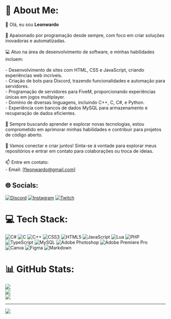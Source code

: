 # 💫 About Me:
👋 Olá, eu sou **Leonwardo** <br><br>🚀 Apaixonado por programação desde sempre, com foco em criar soluções inovadoras e automatizadas.<br><br>💻 Atuo na área de desenvolvimento de software, e minhas habilidades incluem:<br><br>- Desenvolvimento de sites com HTML, CSS e JavaScript, criando experiências web incríveis.<br>- Criação de bots para Discord, trazendo funcionalidades e automação para servidores.<br>- Programação de servidores para FiveM, proporcionando experiências únicas em jogos multiplayer.<br>- Domínio de diversas linguagens, incluindo C++, C, C#, e Python.<br>- Experiência com bancos de dados MySQL para armazenamento e recuperação de dados eficientes.<br><br>🔧 Sempre buscando aprender e explorar novas tecnologias, estou comprometido em aprimorar minhas habilidades e contribuir para projetos de código aberto.<br><br>🌟 Vamos conectar e criar juntos! Sinta-se à vontade para explorar meus repositórios e entrar em contato para colaborações ou troca de ideias.<br><br>📫 Entre em contato:<br>- Email: [fleonwardo@gmail.com]


## 🌐 Socials:
[![Discord](https://img.shields.io/badge/Discord-%237289DA.svg?logo=discord&logoColor=white)](https://discord.gg/leonwardo) [![Instagram](https://img.shields.io/badge/Instagram-%23E4405F.svg?logo=Instagram&logoColor=white)](https://instagram.com/_leonwardo_) [![Twitch](https://img.shields.io/badge/Twitch-%239146FF.svg?logo=Twitch&logoColor=white)](https://twitch.tv/Leonward0) 

# 💻 Tech Stack:
![C#](https://img.shields.io/badge/c%23-%23239120.svg?style=for-the-badge&logo=c-sharp&logoColor=white) ![C](https://img.shields.io/badge/c-%2300599C.svg?style=for-the-badge&logo=c&logoColor=white) ![C++](https://img.shields.io/badge/c++-%2300599C.svg?style=for-the-badge&logo=c%2B%2B&logoColor=white) ![CSS3](https://img.shields.io/badge/css3-%231572B6.svg?style=for-the-badge&logo=css3&logoColor=white) ![HTML5](https://img.shields.io/badge/html5-%23E34F26.svg?style=for-the-badge&logo=html5&logoColor=white) ![JavaScript](https://img.shields.io/badge/javascript-%23323330.svg?style=for-the-badge&logo=javascript&logoColor=%23F7DF1E) ![Lua](https://img.shields.io/badge/lua-%232C2D72.svg?style=for-the-badge&logo=lua&logoColor=white) ![PHP](https://img.shields.io/badge/php-%23777BB4.svg?style=for-the-badge&logo=php&logoColor=white) ![TypeScript](https://img.shields.io/badge/typescript-%23007ACC.svg?style=for-the-badge&logo=typescript&logoColor=white) ![MySQL](https://img.shields.io/badge/mysql-%2300000f.svg?style=for-the-badge&logo=mysql&logoColor=white) ![Adobe Photoshop](https://img.shields.io/badge/adobe%20photoshop-%2331A8FF.svg?style=for-the-badge&logo=adobe%20photoshop&logoColor=white) ![Adobe Premiere Pro](https://img.shields.io/badge/Adobe%20Premiere%20Pro-9999FF.svg?style=for-the-badge&logo=Adobe%20Premiere%20Pro&logoColor=white) ![Canva](https://img.shields.io/badge/Canva-%2300C4CC.svg?style=for-the-badge&logo=Canva&logoColor=white) ![Figma](https://img.shields.io/badge/figma-%23F24E1E.svg?style=for-the-badge&logo=figma&logoColor=white) ![Markdown](https://img.shields.io/badge/markdown-%23000000.svg?style=for-the-badge&logo=markdown&logoColor=white)
# 📊 GitHub Stats:
![](https://github-readme-stats.vercel.app/api?username=Leonwardo&theme=tokyonight&hide_border=false&include_all_commits=false&count_private=false)<br/>
![](https://github-readme-streak-stats.herokuapp.com/?user=Leonwardo&theme=tokyonight&hide_border=false)<br/>
![](https://github-readme-stats.vercel.app/api/top-langs/?username=Leonwardo&theme=tokyonight&hide_border=false&include_all_commits=false&count_private=false&layout=compact)

---
[![](https://visitcount.itsvg.in/api?id=Leonwardo&icon=5&color=12)](https://visitcount.itsvg.in)

<!-- Proudly created with GPRM ( https://gprm.itsvg.in ) -->
